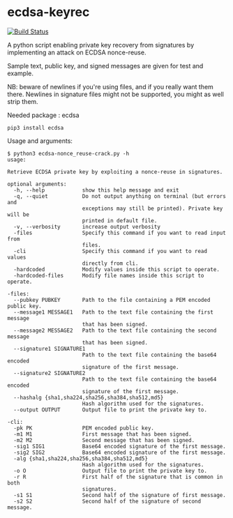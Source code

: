 # ecdsa-keyrec
[![Build Status](https://travis-ci.org/bytemare/ecdsa-keyrec.svg?branch=master)](https://travis-ci.com/bytemare/ecdsa-keyrec)

A python script enabling private key recovery from signatures by implementing an attack on ECDSA nonce-reuse.

Sample text, public key, and signed messages are given for test and example.

NB: beware of newlines if you're using files, and if you really want them there. Newlines in signature files might not be supported, you might as well strip them.

Needed package : ecdsa

``` shell
pip3 install ecdsa
```

Usage and arguments:
```
$ python3 ecdsa-nonce_reuse-crack.py -h
usage: 

Retrieve ECDSA private key by exploiting a nonce-reuse in signatures.        

optional arguments:
  -h, --help            show this help message and exit
  -q, --quiet           Do not output anything on terminal (but errors and   
                        exceptions may still be printed). Private key will be
                        printed in default file.
  -v, --verbosity       increase output verbosity
  -files                Specify this command if you want to read input from  
                        files.
  -cli                  Specify this command if you want to read values      
                        directly from cli.
  -hardcoded            Modify values inside this script to operate.
  -hardcoded-files      Modify file names inside this script to operate.     

-files:
  --pubkey PUBKEY       Path to the file containing a PEM encoded public key.
  --message1 MESSAGE1   Path to the text file containing the first message   
                        that has been signed.
  --message2 MESSAGE2   Path to the text file containing the second message  
                        that has been signed.
  --signature1 SIGNATURE1
                        Path to the text file containing the base64 encoded  
                        signature of the first message.
  --signature2 SIGNATURE2
                        Path to the text file containing the base64 encoded  
                        signature of the first message.
  --hashalg {sha1,sha224,sha256,sha384,sha512,md5}
                        Hash algorithm used for the signatures.
  --output OUTPUT       Output file to print the private key to.

-cli:
  -pk PK                PEM encoded public key.
  -m1 M1                First message that has been signed.
  -m2 M2                Second message that has been signed.
  -sig1 SIG1            Base64 encoded signature of the first message.       
  -sig2 SIG2            Base64 encoded signature of the first message.       
  -alg {sha1,sha224,sha256,sha384,sha512,md5}
                        Hash algorithm used for the signatures.
  -o O                  Output file to print the private key to.
  -r R                  First half of the signature that is common in both   
                        signatures.
  -s1 S1                Second half of the signature of first message.
  -s2 S2                Second half of the signature of second message.
```
